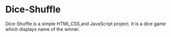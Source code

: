 # Dice-Shuffle
Dice-Shuffle is a simple HTML,CSS,and JavaScript project. It is a dice game which displays name of the winner.
